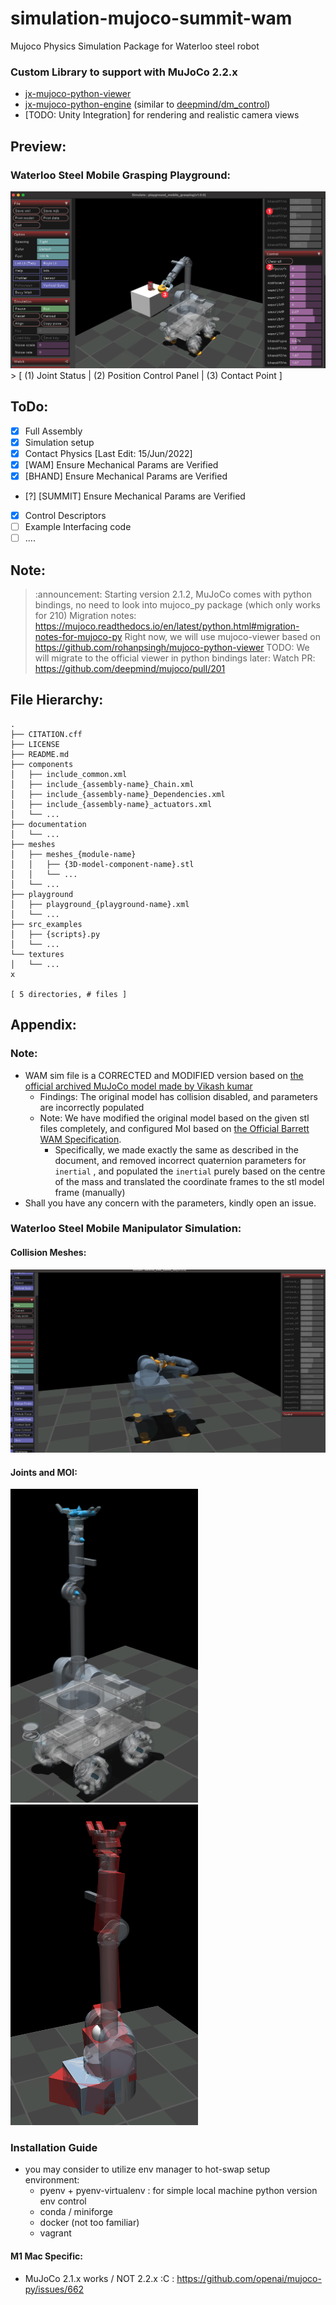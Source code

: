 # simulation-mujoco-summit-wam
Mujoco Physics Simulation Package for Waterloo steel robot

### Custom Library to support with MuJoCo 2.2.x
- [jx-mujoco-python-viewer](https://github.com/jaku-jaku/jx-mujoco-python-viewer)
- [jx-mujoco-python-engine](https://github.com/jaku-jaku/jx-mujoco-python-engine) (similar to [deepmind/dm_control](https://github.com/deepmind/dm_control))
- [TODO: Unity Integration] for rendering and realistic camera views

## Preview:
### Waterloo Steel Mobile Grasping Playground:
<img src="./documentation/playground_mobile_grasping.png" alt="waterloo_steel" width="600"/>
> [ (1) Joint Status | (2) Position Control Panel | (3) Contact Point ]

## ToDo:
- [x] Full Assembly
- [x] Simulation setup
- [x] Contact Physics [Last Edit: 15/Jun/2022]
- [x] [WAM] Ensure Mechanical Params are Verified
- [x] [BHAND] Ensure Mechanical Params are Verified
- [?] [SUMMIT] Ensure Mechanical Params are Verified
- [x] Control Descriptors
- [ ] Example Interfacing code
- [ ] ....

## Note:
> :announcement: Starting version 2.1.2, MuJoCo comes with python bindings, no need to look into mujoco_py package (which only works for 210)
> Migration notes: https://mujoco.readthedocs.io/en/latest/python.html#migration-notes-for-mujoco-py
> Right now, we will use mujoco-viewer based on https://github.com/rohanpsingh/mujoco-python-viewer
> TODO: We will migrate to the official viewer in python bindings later: Watch PR: https://github.com/deepmind/mujoco/pull/201
## File Hierarchy:
```
.
├── CITATION.cff
├── LICENSE
├── README.md
├── components
│   ├── include_common.xml
│   ├── include_{assembly-name}_Chain.xml
│   ├── include_{assembly-name}_Dependencies.xml
│   ├── include_{assembly-name}_actuators.xml
│   └── ...
├── documentation
│   └── ...
├── meshes
│   ├── meshes_{module-name}
│   │   ├── {3D-model-component-name}.stl
│   │   └── ...
│   └── ...
├── playground
│   ├── playground_{playground-name}.xml
│   └── ...
├── src_examples
│   ├── {scripts}.py
│   └── ...
└── textures
│   └── ...
x

[ 5 directories, # files ]
```

## Appendix:
### Note:
- WAM sim file is a CORRECTED and MODIFIED version based on [the official archived MuJoCo model made by Vikash kumar](https://roboti.us/forum/index.php?resources/wam-and-barrett-hand.20/)
    - Findings: The original model has collision disabled, and parameters are incorrectly populated
    - Note: We have modified the original model based on the given stl files completely, and configured MoI based on [the Official Barrett WAM Specification](https://web.barrett.com/support/WAM_Documentation/WAM_InertialSpecifications_AC-02.pdf). 
        - Specifically, we made exactly the same as described in the document, and removed incorrect quaternion parameters for `inertial` , and populated the `inertial` purely based on the centre of the mass and translated the coordinate frames to the stl model frame (manually)
- Shall you have any concern with the parameters, kindly open an issue.

### Waterloo Steel Mobile Manipulator Simulation:
#### Collision Meshes:
<img src="./documentation/contact_physics_summit_wam_bhand.png" alt="waterloo_steel" width="600"/>

#### Joints and MOI:
<img src="./documentation/joints.png" alt="waterloo_steel" width="300"/>
<img src="./documentation/MoI.png" alt="waterloo_steel" width="300"/>


### Installation Guide
- you may consider to utilize env manager to hot-swap setup environment:
  - pyenv + pyenv-virtualenv : for simple local machine python version env control
  - conda / miniforge
  - docker (not too familiar)
  - vagrant
#### M1 Mac Specific:
- MuJoCo 2.1.x works / NOT 2.2.x :C : https://github.com/openai/mujoco-py/issues/662
